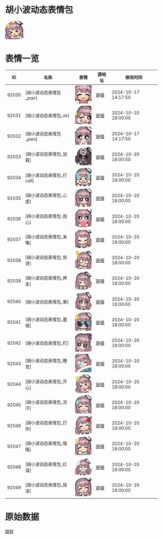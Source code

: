 # 胡小波动态表情包

<img src="./cover.png" height="60" alt="cover" />

# 表情一览

|ID|名称|表情|源地址|修改时间|
|----|----|----|----|----|
|92030|[胡小波动态表情包_prpr]|<img src="./pic/092030_%5B胡小波动态表情包_prpr%5D.gif" height="60" alt="prpr"/>|[链接](https://i0.hdslb.com/bfs/garb/e245659788b78eab43b7de08d461cae29f7fcb30.gif)|2024-10-17 14:17:50|
|92031|[胡小波动态表情包_ok]|<img src="./pic/092031_%5B胡小波动态表情包_ok%5D.gif" height="60" alt="ok"/>|[链接](https://i0.hdslb.com/bfs/garb/e4271fbafc99b6dc3be24c9cd92504a2d680decb.gif)|2024-10-20 18:00:00|
|92032|[胡小波动态表情包_pien]|<img src="./pic/092032_%5B胡小波动态表情包_pien%5D.gif" height="60" alt="pien"/>|[链接](https://i0.hdslb.com/bfs/garb/62dd08487bd177a13c1674b158f63aa2adce269a.gif)|2024-10-17 14:17:50|
|92033|[胡小波动态表情包_加载]|<img src="./pic/092033_%5B胡小波动态表情包_加载%5D.gif" height="60" alt="加载"/>|[链接](https://i0.hdslb.com/bfs/garb/c3d17f32e062ef83872e691de8d475d5f338f3bf.gif)|2024-10-20 18:00:50|
|92034|[胡小波动态表情包_打call]|<img src="./pic/092034_%5B胡小波动态表情包_打call%5D.gif" height="60" alt="打call"/>|[链接](https://i0.hdslb.com/bfs/garb/890e01eb586e6052a73bdd80a5830dccc8b2fb3f.gif)|2024-10-20 18:00:00|
|92035|[胡小波动态表情包_心虚]|<img src="./pic/092035_%5B胡小波动态表情包_心虚%5D.gif" height="60" alt="心虚"/>|[链接](https://i0.hdslb.com/bfs/garb/9076bde000a7e03e56f7204c72d9b93e3e601524.gif)|2024-10-20 18:00:00|
|92036|[胡小波动态表情包_抱心]|<img src="./pic/092036_%5B胡小波动态表情包_抱心%5D.gif" height="60" alt="抱心"/>|[链接](https://i0.hdslb.com/bfs/garb/850448f5cbaf1f01a1ab2008a61aac150fa1f952.gif)|2024-10-20 18:00:00|
|92037|[胡小波动态表情包_亲嘴]|<img src="./pic/092037_%5B胡小波动态表情包_亲嘴%5D.gif" height="60" alt="亲嘴"/>|[链接](https://i0.hdslb.com/bfs/garb/e9aa82f26d1b0c270cba6eca56059c09673d9720.gif)|2024-10-20 18:00:00|
|92038|[胡小波动态表情包_惊讶]|<img src="./pic/092038_%5B胡小波动态表情包_惊讶%5D.gif" height="60" alt="惊讶"/>|[链接](https://i0.hdslb.com/bfs/garb/9b8502bf45637e0b1ce9a92c2e80e708b4a9b54b.gif)|2024-10-20 18:00:00|
|92039|[胡小波动态表情包_拷走]|<img src="./pic/092039_%5B胡小波动态表情包_拷走%5D.gif" height="60" alt="拷走"/>|[链接](https://i0.hdslb.com/bfs/garb/e80b4092c269f0a07f27d08e036ccf7da8d809ea.gif)|2024-10-20 18:00:00|
|92040|[胡小波动态表情包_晕]|<img src="./pic/092040_%5B胡小波动态表情包_晕%5D.gif" height="60" alt="晕"/>|[链接](https://i0.hdslb.com/bfs/garb/b72c453f2d22ee04da52294618408c3c46d58f81.gif)|2024-10-20 18:00:00|
|92041|[胡小波动态表情包_墨镜]|<img src="./pic/092041_%5B胡小波动态表情包_墨镜%5D.gif" height="60" alt="墨镜"/>|[链接](https://i0.hdslb.com/bfs/garb/6d7f5e19987e2ee810eed31316b39f50785ee4dc.gif)|2024-10-20 18:00:00|
|92042|[胡小波动态表情包_盯]|<img src="./pic/092042_%5B胡小波动态表情包_盯%5D.gif" height="60" alt="盯"/>|[链接](https://i0.hdslb.com/bfs/garb/0b94724d9a082fbd076358b454efed119353d58e.gif)|2024-10-20 18:00:00|
|92043|[胡小波动态表情包_睡觉]|<img src="./pic/092043_%5B胡小波动态表情包_睡觉%5D.gif" height="60" alt="睡觉"/>|[链接](https://i0.hdslb.com/bfs/garb/33258c290660699f6db5ac2848471a16599813ab.gif)|2024-10-20 18:00:00|
|92044|[胡小波动态表情包_开心]|<img src="./pic/092044_%5B胡小波动态表情包_开心%5D.gif" height="60" alt="开心"/>|[链接](https://i0.hdslb.com/bfs/garb/298251f394f76df1318204a082a856f52324df31.gif)|2024-10-20 18:00:00|
|92045|[胡小波动态表情包_流汗]|<img src="./pic/092045_%5B胡小波动态表情包_流汗%5D.gif" height="60" alt="流汗"/>|[链接](https://i0.hdslb.com/bfs/garb/37b5f6810af2f9fc5344f0774700af2b8bbe6051.gif)|2024-10-20 18:00:00|
|92046|[胡小波动态表情包_打你]|<img src="./pic/092046_%5B胡小波动态表情包_打你%5D.gif" height="60" alt="打你"/>|[链接](https://i0.hdslb.com/bfs/garb/bcd9530d9ee2f4f5dcb62414dd2c4f4aa5f6c4a4.gif)|2024-10-20 18:00:00|
|92047|[胡小波动态表情包_嘻嘻]|<img src="./pic/092047_%5B胡小波动态表情包_嘻嘻%5D.gif" height="60" alt="嘻嘻"/>|[链接](https://i0.hdslb.com/bfs/garb/9644f42b77ad365c8ec0fa0717c01cc577dcd8c2.gif)|2024-10-20 18:00:00|
|92048|[胡小波动态表情包_红温]|<img src="./pic/092048_%5B胡小波动态表情包_红温%5D.gif" height="60" alt="红温"/>|[链接](https://i0.hdslb.com/bfs/garb/e9157b3c08b1267b815a3313dbed249ce953bbdc.gif)|2024-10-20 18:00:00|
|92049|[胡小波动态表情包_摇滚]|<img src="./pic/092049_%5B胡小波动态表情包_摇滚%5D.gif" height="60" alt="摇滚"/>|[链接](https://i0.hdslb.com/bfs/garb/a0166ea278e8498f489e2fdeee5b3542be8ebd8f.gif)|2024-10-20 18:00:00|

# 原始数据

[跳转](./raw.json)

